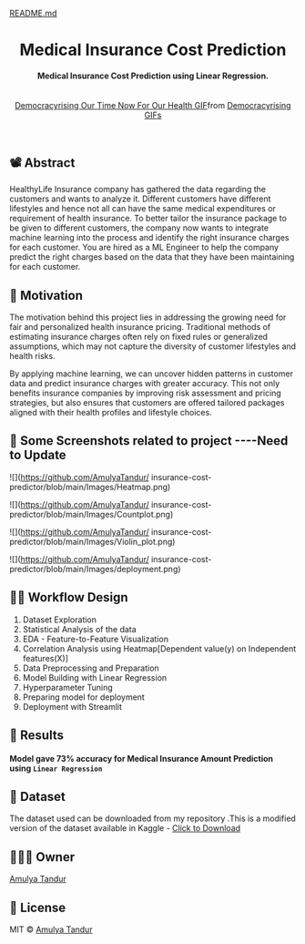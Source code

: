 [README.md](https://github.com/user-attachments/files/23016495/README.md)
<h1 align="center">Medical Insurance Cost Prediction</h1>

<div align= "center">
  <h4>Medical Insurance Cost Prediction using Linear Regression.</h4><br>
  <img src=><div class="tenor-gif-embed" data-postid="19423685" data-share-method="host" data-aspect-ratio="1" data-width="100%"><a href="https://tenor.com/view/democracyrising-our-time-now-for-our-health-healthcare-health-good-health-gif-19423685">Democracyrising Our Time Now For Our Health GIF</a>from <a href="https://tenor.com/search/democracyrising-gifs">Democracyrising GIFs</a></div> <script type="text/javascript" async src="https://tenor.com/embed.js"></script>
</div>

&nbsp;&nbsp;&nbsp;&nbsp;&nbsp;&nbsp;&nbsp;&nbsp;&nbsp;&nbsp;&nbsp;&nbsp;&nbsp;&nbsp;&nbsp;&nbsp;&nbsp;&nbsp;&nbsp;&nbsp;&nbsp;&nbsp;&nbsp;&nbsp;&nbsp;&nbsp;&nbsp;&nbsp;&nbsp;&nbsp;&nbsp;&nbsp;&nbsp;&nbsp;&nbsp;

## 📽 Abstract 

HealthyLife Insurance company has gathered the data regarding the customers and wants to analyze it. Different customers have different lifestyles and hence not all can have the same medical expenditures or requirement of health insurance. To better tailor the insurance package to be given to different customers, the company now wants to integrate machine learning into the process and identify the right insurance charges for each customer. You are hired as a ML Engineer to help the company predict the right charges based on the data that they have been maintaining for each customer.

## 🎯 Motivation

The motivation behind this project lies in addressing the growing need for fair and personalized health insurance pricing. Traditional methods of estimating insurance charges often rely on fixed rules or generalized assumptions, which may not capture the diversity of customer lifestyles and health risks.

By applying machine learning, we can uncover hidden patterns in customer data and predict insurance charges with greater accuracy. This not only benefits insurance companies by improving risk assessment and pricing strategies, but also ensures that customers are offered tailored packages aligned with their health profiles and lifestyle choices.
 
## 📸 Some Screenshots related to project   ----Need to Update 

![](https://github.com/AmulyaTandur/
insurance-cost-predictor/blob/main/Images/Heatmap.png)

![](https://github.com/AmulyaTandur/
insurance-cost-predictor/blob/main/Images/Countplot.png)

![](https://github.com/AmulyaTandur/
insurance-cost-predictor/blob/main/Images/Violin_plot.png)

![](https://github.com/AmulyaTandur/
insurance-cost-predictor/blob/main/Images/deployment.png)

## ✍🏻 Workflow Design
<ol>
    <li>Dataset Exploration</li>
    <li>Statistical Analysis of the data</li>
    <li>EDA - Feature-to-Feature Visualization</li>
    <li>Correlation Analysis using Heatmap[Dependent value(y) on Independent features(X)]</li> 
    <li>Data Preprocessing and Preparation</li>
    <li>Model Building with Linear Regression</li>
    <li>Hyperparameter Tuning</li>
    <li>Preparing model for deployment</li>
    <li>Deployment with Streamlit</li>
</ol>

## :key: Results

####  Model gave 73% accuracy for Medical Insurance Amount Prediction using <code>Linear Regression</code>


## :file_folder: Dataset
The dataset used can be downloaded from my repository .This is a modified version of the dataset available in Kaggle - [Click to Download](https://www.kaggle.com/mirichoi0218/insurance)

## 👩🏻‍💻 Owner
[Amulya Tandur](https://github.com/AmulyaTandur)

## :eyes: License
MIT © [Amulya Tandur](https://github.com/AmulyaTandur/insurance-cost-predictor/blob/main/LICENSE)

